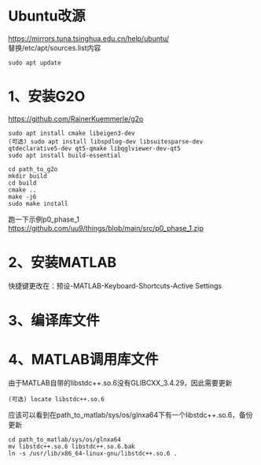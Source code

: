 # Ubuntu改源
https://mirrors.tuna.tsinghua.edu.cn/help/ubuntu/  
替换/etc/apt/sources.list内容   

    sudo apt update


# 1、安装G2O
https://github.com/RainerKuemmerle/g2o

    sudo apt install cmake libeigen3-dev  
    (可选) sudo apt install libspdlog-dev libsuitesparse-dev qtdeclarative5-dev qt5-qmake libqglviewer-dev-qt5  
    sudo apt install build-essential  
    
    cd path_to_g2o  
    mkdir build  
    cd build  
    cmake ..  
    make -j6  
    sudo make install

跑一下示例p0_phase_1  
https://github.com/uu9/things/blob/main/src/p0_phase_1.zip  

# 2、安装MATLAB
快捷键更改在：预设-MATLAB-Keyboard-Shortcuts-Active Settings  

# 3、编译库文件

# 4、MATLAB调用库文件
由于MATLAB自带的libstdc++.so.6没有GLIBCXX_3.4.29，因此需要更新  
    
    (可选) locate libstdc++.so.6

应该可以看到在path_to_matlab/sys/os/glnxa64下有一个libstdc++.so.6，备份更新

    cd path_to_matlab/sys/os/glnxa64
    mv libstdc++.so.6 libstdc++.so.6.bak
    ln -s /usr/lib/x86_64-linux-gnu/libstdc++.so.6 .
    

